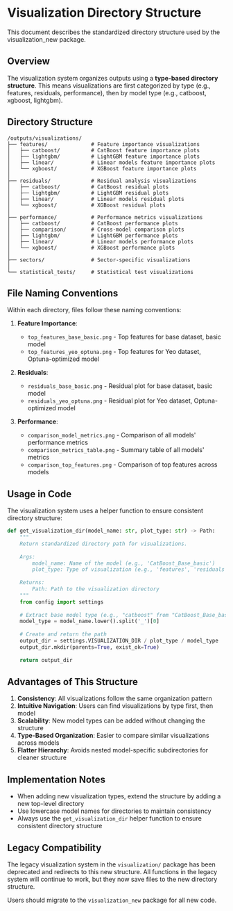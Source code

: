 # Visualization Directory Structure

This document describes the standardized directory structure used by the visualization_new package.

## Overview

The visualization system organizes outputs using a **type-based directory structure**. This means visualizations are first categorized by type (e.g., features, residuals, performance), then by model type (e.g., catboost, xgboost, lightgbm).

## Directory Structure

```
/outputs/visualizations/
├── features/              # Feature importance visualizations
│   ├── catboost/          # CatBoost feature importance plots
│   ├── lightgbm/          # LightGBM feature importance plots
│   ├── linear/            # Linear models feature importance plots
│   └── xgboost/           # XGBoost feature importance plots
│
├── residuals/             # Residual analysis visualizations
│   ├── catboost/          # CatBoost residual plots
│   ├── lightgbm/          # LightGBM residual plots
│   ├── linear/            # Linear models residual plots
│   └── xgboost/           # XGBoost residual plots
│
├── performance/           # Performance metrics visualizations
│   ├── catboost/          # CatBoost performance plots
│   ├── comparison/        # Cross-model comparison plots
│   ├── lightgbm/          # LightGBM performance plots
│   ├── linear/            # Linear models performance plots
│   └── xgboost/           # XGBoost performance plots
│
├── sectors/               # Sector-specific visualizations
│
└── statistical_tests/     # Statistical test visualizations
```

## File Naming Conventions

Within each directory, files follow these naming conventions:

1. **Feature Importance**:
   - `top_features_base_basic.png` - Top features for base dataset, basic model
   - `top_features_yeo_optuna.png` - Top features for Yeo dataset, Optuna-optimized model

2. **Residuals**:
   - `residuals_base_basic.png` - Residual plot for base dataset, basic model
   - `residuals_yeo_optuna.png` - Residual plot for Yeo dataset, Optuna-optimized model

3. **Performance**:
   - `comparison_model_metrics.png` - Comparison of all models' performance metrics
   - `comparison_metrics_table.png` - Summary table of all models' metrics
   - `comparison_top_features.png` - Comparison of top features across models

## Usage in Code

The visualization system uses a helper function to ensure consistent directory structure:

```python
def get_visualization_dir(model_name: str, plot_type: str) -> Path:
    """
    Return standardized directory path for visualizations.
    
    Args:
        model_name: Name of the model (e.g., 'CatBoost_Base_basic')
        plot_type: Type of visualization (e.g., 'features', 'residuals', 'performance')
        
    Returns:
        Path: Path to the visualization directory
    """
    from config import settings
    
    # Extract base model type (e.g., "catboost" from "CatBoost_Base_basic")
    model_type = model_name.lower().split('_')[0]
    
    # Create and return the path
    output_dir = settings.VISUALIZATION_DIR / plot_type / model_type
    output_dir.mkdir(parents=True, exist_ok=True)
    
    return output_dir
```

## Advantages of This Structure

1. **Consistency**: All visualizations follow the same organization pattern
2. **Intuitive Navigation**: Users can find visualizations by type first, then model
3. **Scalability**: New model types can be added without changing the structure
4. **Type-Based Organization**: Easier to compare similar visualizations across models
5. **Flatter Hierarchy**: Avoids nested model-specific subdirectories for cleaner structure

## Implementation Notes

- When adding new visualization types, extend the structure by adding a new top-level directory
- Use lowercase model names for directories to maintain consistency
- Always use the `get_visualization_dir` helper function to ensure consistent directory structure

## Legacy Compatibility

The legacy visualization system in the `visualization/` package has been deprecated and redirects to this new structure. All functions in the legacy system will continue to work, but they now save files to the new directory structure.

Users should migrate to the `visualization_new` package for all new code.